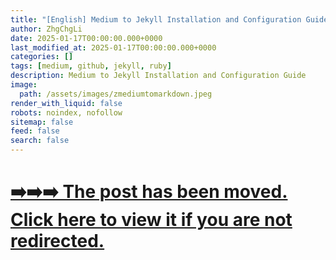 ```yaml
---
title: "[English] Medium to Jekyll Installation and Configuration Guide"
author: ZhgChgLi
date: 2025-01-17T00:00:00.000+0000
last_modified_at: 2025-01-17T00:00:00.000+0000
categories: []
tags: [medium, github, jekyll, ruby]
description: Medium to Jekyll Installation and Configuration Guide
image:
  path: /assets/images/zmediumtomarkdown.jpeg
render_with_liquid: false
robots: noindex, nofollow
sitemap: false
feed: false
search: false
---
```


# [➡️➡️➡️ The post has been moved. Click here to view it if you are not redirected.](/posts/tools/en/english-medium-to-jekyll-installation-and-configuration-guide-medium-to-jekyll//)

<script>
  window.location.replace("/posts/tools/en/english-medium-to-jekyll-installation-and-configuration-guide-medium-to-jekyll//");
</script>